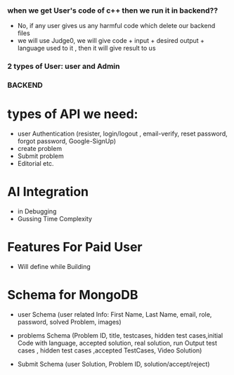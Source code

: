 
### when we get User's code of c++ then we run it in backend??
- No, if any user gives us any harmful code which delete our backend files
- we will use Judge0, we will give code + input + desired output + language used to it , then it will give result to us


### 2 types of User: user and Admin
 

### BACKEND ###

# types of API we need:
- user Authentication (resister, login/logout , email-verify, reset password, forgot password, Google-SignUp)
- create problem
- Submit problem
- Editorial etc.

# AI Integration 
- in Debugging
- Gussing Time Complexity

# Features For Paid User 
- Will define while Building

# Schema for MongoDB
- user Schema (user related Info: First Name, Last Name, email, role, password, solved Problem, images)

- problems Schema (Problem ID, title, testcases, hidden test cases,initial Code with language, accepted solution, real solution, run Output test cases , hidden test cases ,accepted TestCases, Video Solution)

- Submit Schema (user Solution, Problem ID, solution/accept/reject)


